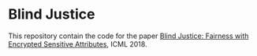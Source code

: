 # Blind Justice

This repository contain the code for the paper [Blind Justice: Fairness with Encrypted Sensitive Attributes](https://arxiv.org/abs/1806.03281), ICML 2018.
